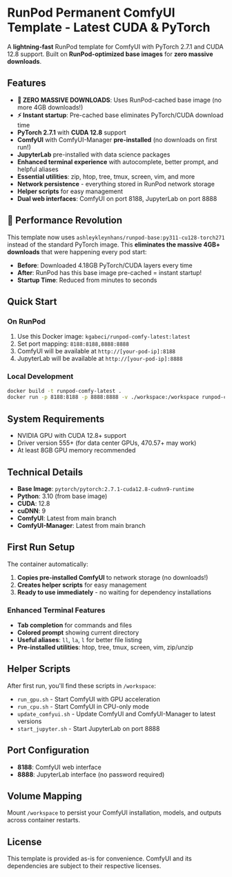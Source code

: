 # RunPod Permanent ComfyUI Template - Latest CUDA & PyTorch

A **lightning-fast** RunPod template for ComfyUI with PyTorch 2.7.1 and CUDA 12.8 support. Built on **RunPod-optimized base images** for **zero massive downloads**.

## Features

- **🚀 ZERO MASSIVE DOWNLOADS**: Uses RunPod-cached base image (no more 4GB downloads!)
- **⚡ Instant startup**: Pre-cached base eliminates PyTorch/CUDA download time
- **PyTorch 2.7.1** with **CUDA 12.8** support
- **ComfyUI** with ComfyUI-Manager **pre-installed** (no downloads on first run!)
- **JupyterLab** pre-installed with data science packages
- **Enhanced terminal experience** with autocomplete, better prompt, and helpful aliases
- **Essential utilities**: zip, htop, tree, tmux, screen, vim, and more
- **Network persistence** - everything stored in RunPod network storage
- **Helper scripts** for easy management
- **Dual web interfaces**: ComfyUI on port 8188, JupyterLab on port 8888

## 🚀 Performance Revolution

This template now uses `ashleykleynhans/runpod-base:py311-cu128-torch271` instead of the standard PyTorch image. This **eliminates the massive 4GB+ downloads** that were happening every pod start:

- **Before**: Downloaded 4.18GB PyTorch/CUDA layers every time
- **After**: RunPod has this base image pre-cached = instant startup!
- **Startup Time**: Reduced from minutes to seconds

## Quick Start

### On RunPod

1. Use this Docker image: `kgabeci/runpod-comfy-latest:latest`
2. Set port mapping: `8188:8188,8888:8888`
3. ComfyUI will be available at `http://[your-pod-ip]:8188`
4. JupyterLab will be available at `http://[your-pod-ip]:8888`

### Local Development

```bash
docker build -t runpod-comfy-latest .
docker run -p 8188:8188 -p 8888:8888 -v ./workspace:/workspace runpod-comfy-latest
```

## System Requirements

- NVIDIA GPU with CUDA 12.8+ support
- Driver version 555+ (for data center GPUs, 470.57+ may work)
- At least 8GB GPU memory recommended

## Technical Details

- **Base Image**: `pytorch/pytorch:2.7.1-cuda12.8-cudnn9-runtime`
- **Python**: 3.10 (from base image)
- **CUDA**: 12.8
- **cuDNN**: 9
- **ComfyUI**: Latest from main branch
- **ComfyUI-Manager**: Latest from main branch

## First Run Setup

The container automatically:

1. **Copies pre-installed ComfyUI** to network storage (no downloads!)
2. **Creates helper scripts** for easy management
3. **Ready to use immediately** - no waiting for dependency installations

### Enhanced Terminal Features

- **Tab completion** for commands and files
- **Colored prompt** showing current directory
- **Useful aliases**: `ll`, `la`, `l` for better file listing
- **Pre-installed utilities**: htop, tree, tmux, screen, vim, zip/unzip

## Helper Scripts

After first run, you'll find these scripts in `/workspace`:

- `run_gpu.sh` - Start ComfyUI with GPU acceleration
- `run_cpu.sh` - Start ComfyUI in CPU-only mode  
- `update_comfyui.sh` - Update ComfyUI and ComfyUI-Manager to latest versions
- `start_jupyter.sh` - Start JupyterLab on port 8888

## Port Configuration

- **8188**: ComfyUI web interface
- **8888**: JupyterLab interface (no password required)

## Volume Mapping

Mount `/workspace` to persist your ComfyUI installation, models, and outputs across container restarts.

## License

This template is provided as-is for convenience. ComfyUI and its dependencies are subject to their respective licenses.
